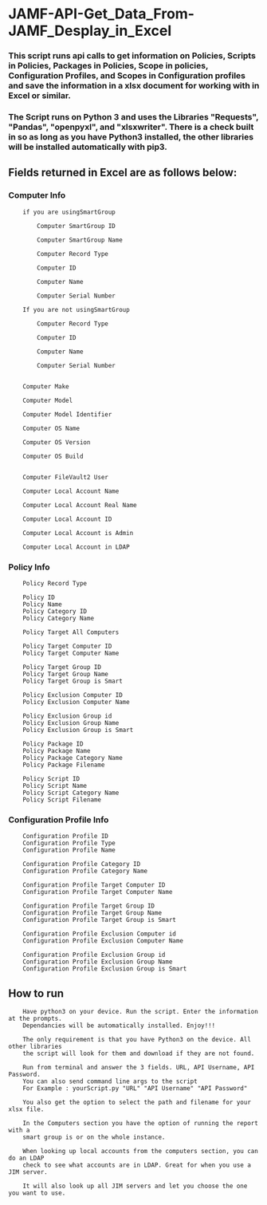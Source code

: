 # JAMF-API-Get_Data_From-JAMF_Desplay_in_Excel
	
### This script runs api calls to get information on Policies, Scripts in Policies, Packages in Policies, Scope in policies, Configuration Profiles, and Scopes in Configuration profiles and save the information in a xlsx document for working with in Excel or similar. 
		
### The Script runs on Python 3 and uses the Libraries "Requests", "Pandas", "openpyxl", and "xlsxwriter". There is a check built in so as long as you have Python3 installed, the other libraries will be installed automatically with pip3.


##	Fields returned in Excel are as follows below:



###	Computer Info

		if you are usingSmartGroup
		
			Computer SmartGroup ID
			
			Computer SmartGroup Name
			
			Computer Record Type
			
			Computer ID
			
			Computer Name
			
			Computer Serial Number
		
		If you are not usingSmartGroup
		
			Computer Record Type
			
			Computer ID
			
			Computer Name
			
			Computer Serial Number
		
		
		Computer Make
		
		Computer Model
		
		Computer Model Identifier
		
		Computer OS Name
		
		Computer OS Version
		
		Computer OS Build
		
		
		Computer FileVault2 User
		
		Computer Local Account Name
		
		Computer Local Account Real Name
		
		Computer Local Account ID
		
		Computer Local Account is Admin
		
		Computer Local Account in LDAP


	
###	Policy Info

		Policy Record Type
	
		Policy ID
		Policy Name
		Policy Category ID
		Policy Category Name
		
		Policy Target All Computers
		
		Policy Target Computer ID
		Policy Target Computer Name
		
		Policy Target Group ID
		Policy Target Group Name
		Policy Target Group is Smart
		
		Policy Exclusion Computer ID
		Policy Exclusion Computer Name
		
		Policy Exclusion Group id
		Policy Exclusion Group Name
		Policy Exclusion Group is Smart
		
		Policy Package ID
		Policy Package Name
		Policy Package Category Name
		Policy Package Filename
		
		Policy Script ID
		Policy Script Name
		Policy Script Category Name
		Policy Script Filename


	
###	Configuration Profile Info

		Configuration Profile ID
		Configuration Profile Type
		Configuration Profile Name
		
		Configuration Profile Category ID
		Configuration Profile Category Name
		
		Configuration Profile Target Computer ID
		Configuration Profile Target Computer Name
		
		Configuration Profile Target Group ID
		Configuration Profile Target Group Name
		Configuration Profile Target Group is Smart
		
		Configuration Profile Exclusion Computer id
		Configuration Profile Exclusion Computer Name
		
		Configuration Profile Exclusion Group id
		Configuration Profile Exclusion Group Name
		Configuration Profile Exclusion Group is Smart



## 	How to run
		Have python3 on your device. Run the script. Enter the information at the prompts.
		Dependancies will be automatically installed. Enjoy!!!
	
		The only requirement is that you have Python3 on the device. All other libraries
		the script will look for them and download if they are not found.
		
		Run from terminal and answer the 3 fields. URL, API Username, API Password.
		You can also send command line args to the script
		For Example : yourScript.py "URL" "API Username" "API Password"
		
		You also get the option to select the path and filename for your xlsx file.
		
		In the Computers section you have the option of running the report with a
		smart group is or on the whole instance.
		
		When looking up local accounts from the computers section, you can do an LDAP
		check to see what accounts are in LDAP. Great for when you use a JIM server.
		
		It will also look up all JIM servers and let you choose the one you want to use.
